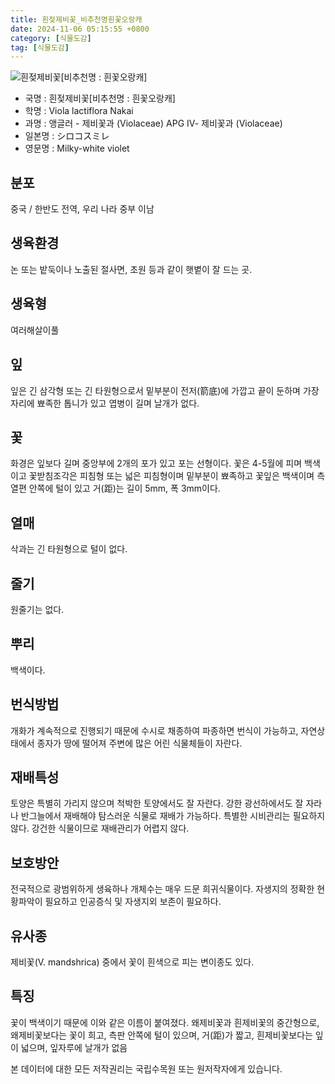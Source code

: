 ```yaml
---
title: 흰젖제비꽃_비추천명흰꽃오랑캐
date: 2024-11-06 05:15:55 +0800
category: [식물도감]
tag: [식물도감]
---
```




![흰젖제비꽃[비추천명 : 흰꽃오랑캐]](/fileUpload/plants/basic/Violaceae/Viola/13601/1_th2.JPG)
- 국명 : 흰젖제비꽃[비추천명 : 흰꽃오랑캐]
- 학명 : Viola lactiflora Nakai
- 과명 : 앵글러 - 제비꽃과 (Violaceae) APG Ⅳ- 제비꽃과 (Violaceae)
- 일본명 : シロコスミレ
- 영문명 : Milky-white violet


## 분포
중국 / 한반도 전역, 우리 나라 중부 이남
## 생육환경
논 또는 밭둑이나 노출된 절사면, 초원 등과 같이 햇볕이 잘 드는 곳.
## 생육형
여러해살이풀 
## 잎
잎은 긴 삼각형 또는 긴 타원형으로서 밑부분이 전저(箭底)에 가깝고 끝이 둔하며 가장자리에 뾰족한 톱니가 있고 엽병이 길며 날개가 없다.
## 꽃
화경은 잎보다 길며 중앙부에 2개의 포가 있고 포는 선형이다. 꽃은 4-5월에 피며 백색이고 꽃받침조각은 피침형 또는 넓은 피침형이며 밑부분이 뾰족하고 꽃잎은 백색이며 측열편 안쪽에 털이 있고 거(距)는 길이 5mm, 폭 3mm이다.
## 열매
삭과는 긴 타원형으로 털이 없다.
## 줄기
원줄기는 없다.
## 뿌리
백색이다.
## 번식방법
개화가 계속적으로 진행되기 때문에 수시로 채종하여 파종하면 번식이 가능하고, 자연상태에서 종자가 땅에 떨어져 주변에 많은 어린 식물체들이 자란다.
## 재배특성
토양은 특별히 가리지 않으며 척박한 토양에서도 잘 자란다. 강한 광선하에서도 잘 자라나 반그늘에서 재배해야 탐스러운 식물로 재배가 가능하다. 특별한 시비관리는 필요하지 않다. 강건한 식물이므로 재배관리가 어렵지 않다.
## 보호방안
전국적으로 광범위하게 생육하나 개체수는 매우 드문 희귀식물이다. 자생지의 정확한 현황파악이 필요하고 인공증식 및 자생지외 보존이 필요하다.
## 유사종
제비꽃(V. mandshrica) 중에서 꽃이 흰색으로 피는 변이종도 있다.
## 특징
꽃이 백색이기 때문에 이와 같은 이름이 붙여졌다. 왜제비꽃과 흰제비꽃의 중간형으로, 왜제비꽃보다는 꽃이 희고, 측판 안쪽에 털이 있으며, 거(距)가 짧고, 흰제비꽃보다는 잎이 넓으며, 잎자루에 날개가 없음






본 데이터에 대한 모든 저작권리는 국립수목원 또는 원저작자에게 있습니다.
